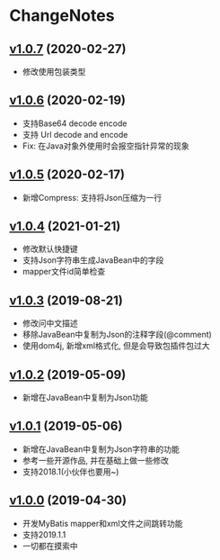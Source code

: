 # ChangeNotes


## [v1.0.7](https://github.com/liuzhihangs/toolkit/releases/tag/v1.0.7) (2020-02-27)

- 修改使用包装类型


## [v1.0.6](https://github.com/liuzhihangs/toolkit/releases/tag/v1.0.6) (2020-02-19)

- 支持Base64 decode encode
- 支持 Url decode and encode
- Fix: 在Java对象外使用时会报空指针异常的现象

## [v1.0.5](https://github.com/liuzhihangs/toolkit/releases/tag/v1.0.5) (2020-02-17)

- 新增Compress: 支持将Json压缩为一行

## [v1.0.4](https://github.com/liuzhihangs/toolkit/releases/tag/v1.0.4) (2021-01-21)

- 修改默认快捷键
- 支持Json字符串生成JavaBean中的字段
- mapper文件id简单检查

## [v1.0.3](https://github.com/liuzhihangs/toolkit/releases/tag/v1.0.3) (2019-08-21)

- 修改问中文描述
- 移除JavaBean中复制为Json的注释字段(@comment)
- 使用dom4j, 新增xml格式化, 但是会导致包插件包过大

## [v1.0.2](https://github.com/liuzhihangs/toolkit/releases/tag/v1.0.2) (2019-05-09)

- 新增在JavaBean中复制为Json功能


## [v1.0.1](https://github.com/liuzhihangs/toolkit/releases/tag/v1.0.1) (2019-05-06)

- 新增在JavaBean中复制为Json字符串的功能
- 参考一些开源作品, 并在基础上做一些修改
- 支持2018.1(小伙伴也要用~)


## [v1.0.0](https://github.com/liuzhihangs/toolkit/releases/tag/v1.0.0) (2019-04-30)

- 开发MyBatis mapper和xml文件之间跳转功能
- 支持2019.1.1
- 一切都在摸索中
